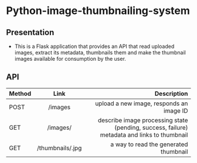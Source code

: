 # Python-image-thumbnailing-system

Presentation
------------

* This is a Flask application that provides an API that read uploaded images,
extract its metadata, thumbnails them and make the thumbnail images available
for consumption by the user.

API
---
| Method | Link | Description |
| :------------ | :-------------: | -------------: |
| POST | /images | upload a new image, responds an image ID |
| GET | /images/<id> |  describe image processing state (pending, success, failure) metadata and links to thumbnail  |
| GET | /thumbnails/<id>.jpg | a way to read the generated thumbnail |

